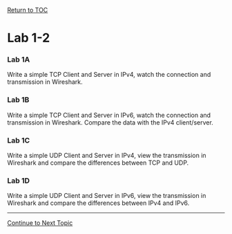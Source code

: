 <a href="https://github.com/CyberTrainingUSAF/08-Network-Programming/blob/master/00-Table-of-Contents.md" rel="Return to TOC"> Return to TOC </a>

# Lab 1-2

### Lab 1A

Write a simple TCP Client and Server in IPv4, watch the connection and transmission in Wireshark.

### Lab 1B

Write a simple TCP Client and Server in IPv6, watch the connection and transmission in Wireshark. Compare the data with the IPv4 client/server.

### Lab 1C

Write a simple UDP Client and Server in IPv4, view the transmission in Wireshark and compare the differences between TCP and UDP.

### Lab 1D

Write a simple UDP Client and Server in IPv6, view the transmission in Wireshark and compare the differences between IPv4 and IPv6.

---
<a href="https://github.com/CyberTrainingUSAF/08-Network-Programming/blob/master/04-osi-layer-2/README.md" > Continue to Next Topic </a>
